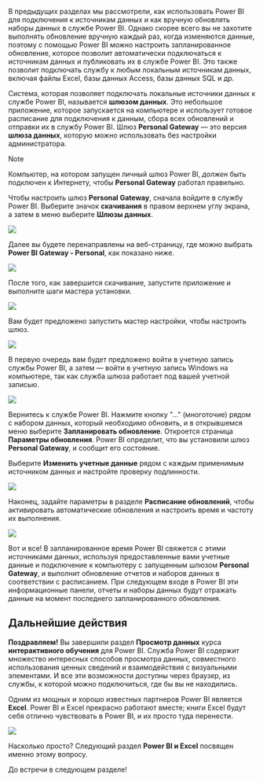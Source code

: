 В предыдущих разделах мы рассмотрели, как использовать Power BI для подключения к источникам данных и как вручную обновлять наборы данных в службе Power BI. Однако скорее всего вы не захотите выполнять обновление вручную каждый раз, когда изменяются данные, поэтому с помощью Power BI можно настроить запланированное обновление, которое позволит автоматически подключаться к источникам данных и публиковать их в службе Power BI. Это также позволит подключать службу к любым локальным источникам данных, включая файлы Excel, базы данных Access, базы данных SQL и др.

Система, которая позволяет подключать локальные источники данных к службе Power BI, называется **шлюзом данных**. Это небольшое приложение, которое запускается на компьютере и использует готовое расписание для подключения к данным, сбора всех обновлений и отправки их в службу Power BI. Шлюз **Personal Gateway** — это версия **шлюза данных**, которую можно использовать без настройки администратора.

>[!NOTE]
>Компьютер, на котором запущен личный шлюз Power BI, *должен* быть подключен к Интернету, чтобы **Personal Gateway** работал правильно.
> 

Чтобы настроить шлюз **Personal Gateway**, сначала войдите в службу Power BI. Выберите значок **скачивания** в правом верхнем углу экрана, а затем в меню выберите **Шлюзы данных**.

![](media/4-6-install-configure-personal-gateway/4-6_1b.png)

Далее вы будете перенаправлены на веб-страницу, где можно выбрать **Power BI Gateway - Personal**, как показано ниже.

![](media/4-6-install-configure-personal-gateway/4-6_2b.png)

После того, как завершится скачивание, запустите приложение и выполните шаги мастера установки.

![](media/4-6-install-configure-personal-gateway/4-6_3a.png)

Вам будет предложено запустить мастер настройки, чтобы настроить шлюз.

![](media/4-6-install-configure-personal-gateway/4-6_3b.png)

В первую очередь вам будет предложено войти в учетную запись службы Power BI, а затем — войти в учетную запись Windows на компьютере, так как служба шлюза работает под вашей учетной записью.

![](media/4-6-install-configure-personal-gateway/4-6_3c.png)

Вернитесь к службе Power BI. Нажмите кнопку "…" (многоточие) рядом с набором данных, который необходимо обновить, и в открывшемся меню выберите **Запланировать обновление**. Откроется страница **Параметры обновления**. Power BI определит, что вы установили шлюз **Personal Gateway**, и сообщит его состояние.

Выберите **Изменить учетные данные** рядом с каждым применимым источником данных и настройте проверку подлинности.

![](media/4-6-install-configure-personal-gateway/4-6_6.png)

Наконец, задайте параметры в разделе **Расписание обновлений**, чтобы активировать автоматические обновления и настроить время и частоту их выполнения.

![](media/4-6-install-configure-personal-gateway/4-6_7.png)

Вот и все! В запланированное время Power BI свяжется с этими источниками данных, используя предоставленные вами учетные данные и подключение к компьютеру с запущенным шлюзом **Personal Gateway**, и выполнит обновление отчетов и наборов данных в соответствии с расписанием. При следующем входе в Power BI эти информационные панели, отчеты и наборы данных будут отражать данные на момент последнего запланированного обновления.

## <a name="next-steps"></a>Дальнейшие действия
**Поздравляем!** Вы завершили раздел **Просмотр данных** курса **интерактивного обучения** для Power BI. Служба Power BI содержит множество интересных способов просмотра данных, совместного использования ценных сведений и взаимодействия с визуальными элементами. И все эти возможности доступны через браузер, из службы, к которой можно подключиться, где бы вы не находились.

Одним из мощных и хорошо известных партнеров Power BI является **Excel**. Power BI и Excel прекрасно работают вместе; книги Excel будут себя отлично чувствовать в Power BI, и их просто туда перенести.

![](media/4-6-install-configure-personal-gateway/5-1_1.png)

Насколько просто? Следующий раздел **Power BI и Excel** посвящен именно этому вопросу.

До встречи в следующем разделе!

